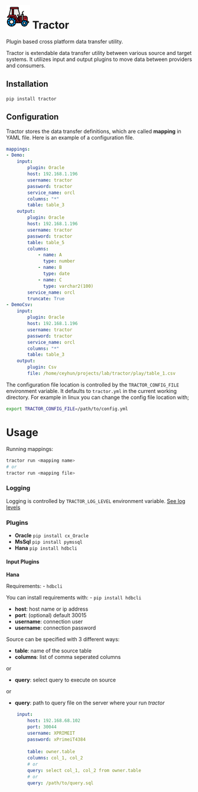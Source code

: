 # ![Tractor](tractor.png) Tractor

Plugin based cross platform data transfer utility.

Tractor is extendable data transfer utility between various source and target systems.
It utilizes input and output  plugins to move data between providers and consumers.

## Installation

`pip install tractor`

## Configuration

Tractor stores the data transfer definitions, which are called **mapping** in YAML file.
Here is an example of a configuration file.
```yml
mappings:
- Demo:
    input:
        plugin: Oracle
        host: 192.168.1.196
        username: tractor
        password: tractor
        service_name: orcl
        columns: "*"
        table: table_3
    output:
        plugin: Oracle
        host: 192.168.1.196
        username: tractor
        password: tractor
        table: table_5
        columns:
            - name: A
              type: number
            - name: B
              type: date
            - name: C
              type: varchar2(100)
        service_name: orcl
        truncate: True
- DemoCsv:
    input:
        plugin: Oracle
        host: 192.168.1.196
        username: tractor
        password: tractor
        service_name: orcl
        columns: "*"
        table: table_3
    output:
        plugin: Csv
        file: /home/ceyhun/projects/lab/tractor/play/table_1.csv
```

The configuration file location is controlled by the `TRACTOR_CONFIG_FILE` environment variable. It defaults to
`tractor.yml` in the current working directory.
For example in linux you can change the config file location with;
```sh
export TRACTOR_CONFIG_FILE=/path/to/config.yml
```


# Usage
Running mappings:
```sh
tractor run <mapping name>
# or
tractor run <mapping file>
```

### Logging
Logging is controlled by `TRACTOR_LOG_LEVEL` environment variable.
[See log levels](https://docs.python.org/3/library/logging.html#logging-levels)

### Plugins

- **Oracle** `pip install cx_Oracle`
- **MsSql** `pip install pymssql`
- **Hana** `pip install hdbcli`

#### Input Plugins

**Hana**

Requirements:
    - `hdbcli`

You can install requirements with:
    - `pip install hdbcli`

- **host**: host name or ip address
- **port**: (optional) default 30015
- **username**: connection user
- **username**: connection password

Source can be specified with 3 different ways:
- **table**: name of the source table
- **columns**: list of comma seperated columns

or

- **query**: select query to execute on source

or

- **query**: path to query file on the server where your run *tractor*


```yml
    input:
        host: 192.168.68.102
        port: 30044
        username: XPRIMEIT
        password: xPrimeiT4384

        table: owner.table
        columns: col_1, col_2
        # or
        query: select col_1, col_2 from owner.table
        # or
        query: /path/to/query.sql
```

